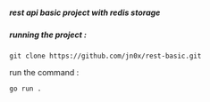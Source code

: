##### rest api basic project with redis storage

##### running the project :
```
git clone https://github.com/jn0x/rest-basic.git
```
run the command : 
```golang
go run .
```
